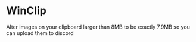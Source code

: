 # WinClip
Alter images on your clipboard larger than 8MB to be exactly 7.9MB so you can upload them to discord
